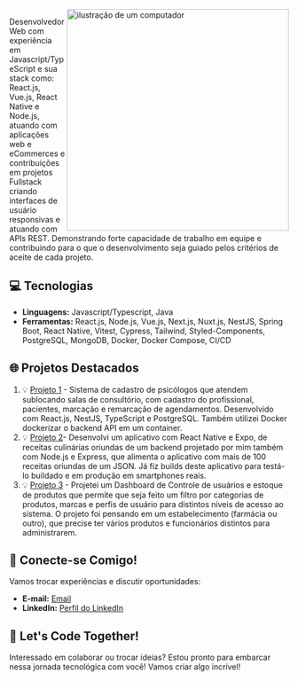 <img src="https://raw.githubusercontent.com/MicaelliMedeiros/micaellimedeiros/master/image/computer-illustration.png" alt="ilustração de um computador" min-width="400px" max-width="400px" width="400px" align="right">

<p align="left"> 
Desenvolvedor Web com experiência em Javascript/TypeScript e sua stack como: React.js, Vue.js, React Native e Node.js, atuando com aplicações web e eCommerces e contribuições em projetos Fullstack criando interfaces de usuário responsivas e atuando com APIs REST. Demonstrando forte capacidade de trabalho em equipe e contribuindo para o que o desenvolvimento seja guiado pelos critérios de aceite de cada projeto. 

## 💻 Tecnologias

- **Linguagens:** Javascript/Typescript, Java 
- **Ferramentas:** React.js, Node.js, Vue.js, Next.js, Nuxt.js, NestJS, Spring Boot, React Native, Vitest, Cypress, Tailwind, Styled-Components, PostgreSQL, MongoDB, Docker, Docker Compose, CI/CD

## 🌐 Projetos Destacados

1. 💡 [Projeto 1](https://github.com/NogueiraDan/psiboard) -  Sistema de cadastro de psicólogos que atendem sublocando salas de consultório, com cadastro do profissional, pacientes, marcação e remarcação de agendamentos. Desenvolvido com React.js, NestJS, TypeScript e PostgreSQL. Também utilizei Docker dockerizar o backend API em um container.
2. 💡 [Projeto 2](https://github.com/NogueiraDan/appReceitas)- Desenvolvi um aplicativo com React Native e Expo, de receitas culinárias oriundas de um backend projetado por mim também com Node.js e Express, que alimenta o aplicativo com mais de 100 receitas oriundas de um JSON. Já fiz builds deste aplicativo para testá-lo buildado e em produção em smartphones reais.
3. 💡 [Projeto 3](https://github.com/NogueiraDan/dashboard) - Projetei um Dashboard de Controle de usuários e estoque de produtos que permite que seja feito um filtro por categorias de produtos, marcas e perfis de usuário para distintos níveis de acesso ao sistema. O projeto foi pensando em um estabelecimento (farmácia ou outro), que precise ter vários produtos e funcionários distintos para administrarem.

## 🤝 Conecte-se Comigo!

Vamos trocar experiências e discutir oportunidades:

- **E-mail:** [Email](mailto:silvanogueira3460@gmail.com)
- **LinkedIn:** [Perfil do LinkedIn](https://www.linkedin.com/in/daniel-nogueira-496813222/)

## 🚀 Let's Code Together!

Interessado em colaborar ou trocar ideias? Estou pronto para embarcar nessa jornada tecnológica com você! Vamos criar algo incrível!

</p>


